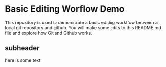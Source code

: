 # Basic Editing Worflow Demo
This repository is used to demonstrate a basic editing worklfow between a local git repository and github.  You will make some edits to this README.md file and explore how Git and Github works.
## subheader
here is some text
